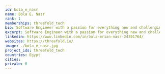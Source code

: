 ```yaml
---
id: bola_e_nasr
name: Bola E. Nasr
rank: 1
memberships: threefold_tech
bio: Software Engineer with a passion for everything new and challenging in life and technology. I strongly believe that the technology can help to create a better world and that is exactly the mission of the ThreeFold ,I find it very important for people to have equal chances, and a lot can be changed through technology these days.
excerpt: Software Engineer with a passion for everything new and challenging in life and technology.
linkedin: https://www.linkedin.com/in/bola-erian-nasr-24391764/
websites: https://threefold.io/
image: ./bola_e_nasr.jpg
project_ids: threefold_tech
countries: Egypt
cities: 
private: 0
---
```

